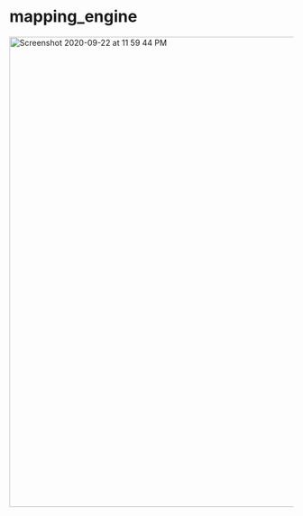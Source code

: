 # mapping_engine
<img width="834" alt="Screenshot 2020-09-22 at 11 59 44 PM" src="https://user-images.githubusercontent.com/29693266/93965905-3f925180-fd31-11ea-8efb-5da1a783b9e5.png">

